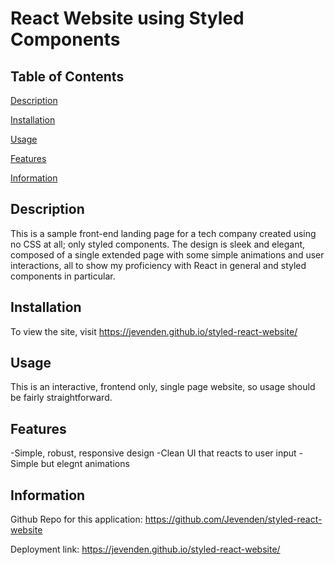 # React Website using Styled Components

## Table of Contents

[Description](#description)

[Installation](#installation)

[Usage](#usage)

[Features](#features)

[Information](#information)

## Description

This is a sample front-end landing page for a tech company created using no CSS at all; only styled components. The design is sleek and elegant, composed of a single extended page with some simple animations and user interactions, all to show my proficiency with React in general and styled components in particular.

## Installation

To view the site, visit https://jevenden.github.io/styled-react-website/

## Usage

This is an interactive, frontend only, single page website, so usage should be fairly straightforward.

## Features

-Simple, robust, responsive design
-Clean UI that reacts to user input
-Simple but elegnt animations

## Information

Github Repo for this application: https://github.com/Jevenden/styled-react-website

Deployment link: https://jevenden.github.io/styled-react-website/
